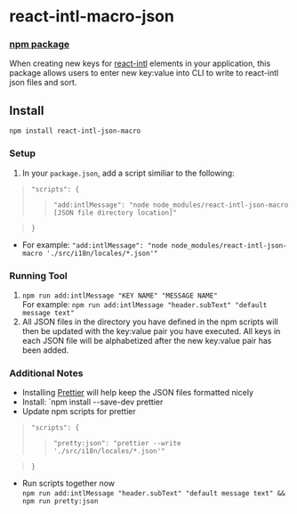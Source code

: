 # react-intl-macro-json

### [npm package](https://www.npmjs.com/package/react-intl-json-macro)

When creating new keys for [react-intl](https://www.npmjs.com/package/react-intl) elements in your application, this package allows users to enter new key:value into CLI to write to react-intl json files and sort.

## Install
`npm install react-intl-json-macro`


### Setup
1. In your `package.json`, add a script similiar to the following:
 >`"scripts": {`
 >>`"add:intlMessage": "node node_modules/react-intl-json-macro [JSON file directory location]"`
 
 >`}`
  * For example: `"add:intlMessage": "node node_modules/react-intl-json-macro './src/i18n/locales/*.json'"`
  

### Running Tool
1. `npm run add:intlMessage "KEY NAME" "MESSAGE NAME"`  
For example: `npm run add:intlMessage "header.subText" "default message text"`
2. All JSON files in the directory you have defined in the npm scripts will then be updated with the key:value pair you have executed. All keys in each JSON file will be alphabetized after the new key:value pair has been added.


### Additional Notes
  * Installing [Prettier](https://www.npmjs.com/package/prettier) will help keep the JSON files formatted nicely
  * Install: `npm install --save-dev prettier
  * Update npm scripts for prettier
  >`"scripts": {`
  >>`"pretty:json": "prettier --write './src/i18n/locales/*.json'"`
 
  >`}`
  * Run scripts together now  
  `npm run add:intlMessage "header.subText" "default message text" && npm run pretty:json`
